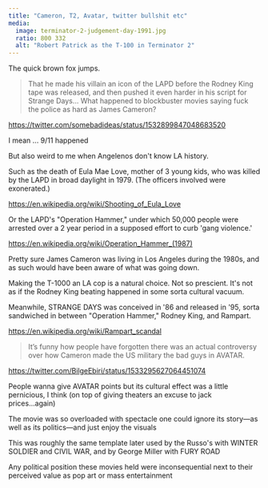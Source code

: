 ```yaml
---
title: "Cameron, T2, Avatar, twitter bullshit etc"
media: 
  image: terminator-2-judgement-day-1991.jpg
  ratio: 800 332
  alt: "Robert Patrick as the T-100 in Terminator 2"
---
```


The quick brown fox jumps.

> That he made his villain an icon of the LAPD before the Rodney King tape was released, and then pushed it even harder in his script for Strange Days… What happened to blockbuster movies saying fuck the police as hard as James Cameron?

https://twitter.com/somebadideas/status/1532899847048683520

I mean ... 9/11 happened

But also weird to me when Angelenos don't know LA history.

Such as the death of Eula Mae Love, mother of 3 young kids, who was killed by the LAPD in broad daylight in 1979. (The officers involved were exonerated.)

https://en.wikipedia.org/wiki/Shooting_of_Eula_Love

Or the LAPD's "Operation Hammer," under which 50,000 people were arrested over a 2 year period in a supposed effort to curb 'gang violence.'

https://en.wikipedia.org/wiki/Operation_Hammer_(1987)

Pretty sure James Cameron was living in Los Angeles during the 1980s, and as such would have been aware of what was going down. 

Making the T-1000 an LA cop is a natural choice. Not so prescient. It's not as if the Rodney King beating happened in some sorta cultural vacuum.

Meanwhile, STRANGE DAYS was conceived in '86 and released in '95, sorta sandwiched in between "Operation Hammer," Rodney King, and Rampart.

https://en.wikipedia.org/wiki/Rampart_scandal

> It’s funny how people have forgotten there was an actual controversy over how Cameron made the US military the bad guys in AVATAR.

https://twitter.com/BilgeEbiri/status/1533295627064451074

People wanna give AVATAR points but its cultural effect was a little pernicious, I think (on top of giving theaters an excuse to jack prices...again)

The movie was so overloaded with spectacle one could ignore its story—as well as its politics—and just enjoy the visuals

This was roughly the same template later used by the Russo's with WINTER SOLDIER and CIVIL WAR, and by George Miller with FURY ROAD

Any political position these movies held were inconsequential next to their perceived value as pop art or mass entertainment
